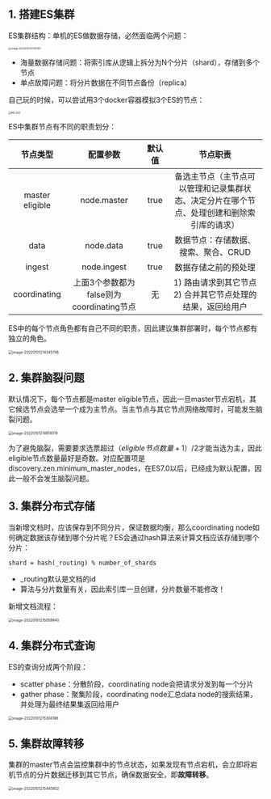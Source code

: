 ## 1. 搭建ES集群

ES集群结构：单机的ES做数据存储，必然面临两个问题：

<img src="https://chua-n.gitee.io/blog-images/notebooks/JavaWeb/SpringCloud/image-20220101213703181.png" alt="image-20220101213703181" style="zoom:33%;" />

- 海量数据存储问题：将索引库从逻辑上拆分为N个分片（shard），存储到多个节点
- 单点故障问题：将分片数据在不同节点备份（replica）

自己玩的时候，可以尝试用3个docker容器模拟3个ES的节点：

<img src="https://chua-n.gitee.io/blog-images/notebooks/JavaWeb/SpringCloud/IMG_1220.JPG" alt="IMG_1220" style="zoom:30%;" />

ES中集群节点有不同的职责划分：

|    节点类型     |                 配置参数                 | 默认值 |                           节点职责                           |
| :-------------: | :--------------------------------------: | :----: | :----------------------------------------------------------: |
| master eligible |               node.master                |  true  | 备选主节点（主节点可以管理和记录集群状态、决定分片在哪个节点、处理创建和删除索引库的请求） |
|      data       |                node.data                 |  true  |             数据节点：存储数据、搜索、聚合、CRUD             |
|     ingest      |               node.ingest                |  true  |                     数据存储之前的预处理                     |
|  coordinating   | 上面3个参数都为false则为coordinating节点 |   无   | 1) 路由请求到其它节点<br />2) 合并其它节点处理的结果，返回给用户 |

ES中的每个节点角色都有自己不同的职责，因此建议集群部署时，每个节点都有独立的角色。

<img src="https://chua-n.gitee.io/blog-images/notebooks/JavaWeb/SpringCloud/image-20220101214345746.png" alt="image-20220101214345746" style="zoom:50%;" />

## 2. 集群脑裂问题

默认情况下，每个节点都是master eligible节点，因此一旦master节点宕机，其它候选节点会选举一个成为主节点。当主节点与其它节点网络故障时，可能发生脑裂问题。

<img src="https://chua-n.gitee.io/blog-images/notebooks/JavaWeb/SpringCloud/image-20220101214619319.png" alt="image-20220101214619319" style="zoom:50%;" />

为了避免脑裂，需要要求选票超过$（eligible节点数量+1）/2$才能当选为主，因此eligible节点数量最好是奇数。对应配置项是discovery.zen.minimum_master_nodes，在ES7.0以后，已经成为默认配置，因此一般不会发生脑裂问题。

## 3. 集群分布式存储

当新增文档时，应该保存到不同分片，保证数据均衡，那么coordinating node如何确定数据该存储到哪个分片呢？ES会通过hash算法来计算文档应该存储到哪个分片：

```text
shard = hash(_routing) % number_of_shards
```

- _routing默认是文档的id
- 算法与分片数量有关，因此索引库一旦创建，分片数量不能修改！

新增文档流程：

<img src="https://chua-n.gitee.io/blog-images/notebooks/JavaWeb/SpringCloud/image-20220101215059940.png" alt="image-20220101215059940" style="zoom:50%;" />

## 4. 集群分布式查询

ES的查询分成两个阶段：

- scatter phase：分散阶段，coordinating node会把请求分发到每一个分片
- gather phase：聚集阶段，coordinating node汇总data node的搜索结果，并处理为最终结果集返回给用户

<img src="https://chua-n.gitee.io/blog-images/notebooks/JavaWeb/SpringCloud/image-20220101215304196.png" alt="image-20220101215304196" style="zoom:50%;" />

## 5. 集群故障转移

集群的master节点会监控集群中的节点状态，如果发现有节点宕机，会立即将宕机节点的分片数据迁移到其它节点，确保数据安全，即**故障转移**。

<img src="https://chua-n.gitee.io/blog-images/notebooks/JavaWeb/SpringCloud/image-20220101215445902.png" alt="image-20220101215445902" style="zoom:50%;" />

